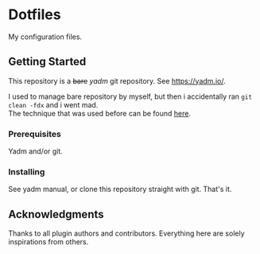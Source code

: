 # Dotfiles

My configuration files.

## Getting Started

This repository is a ~~bare~~ _yadm_ git repository. See <https://yadm.io/>.

I used to manage bare repository by myself, but then i accidentally ran `git clean -fdx` and i went mad.  
The technique that was used before can be found [here](https://www.atlassian.com/git/tutorials/dotfiles).

### Prerequisites

Yadm and/or git.

### Installing

See yadm manual, or clone this repository straight with git. That's it.

## Acknowledgments

Thanks to all plugin authors and contributors. Everything here are solely inspirations from others.
